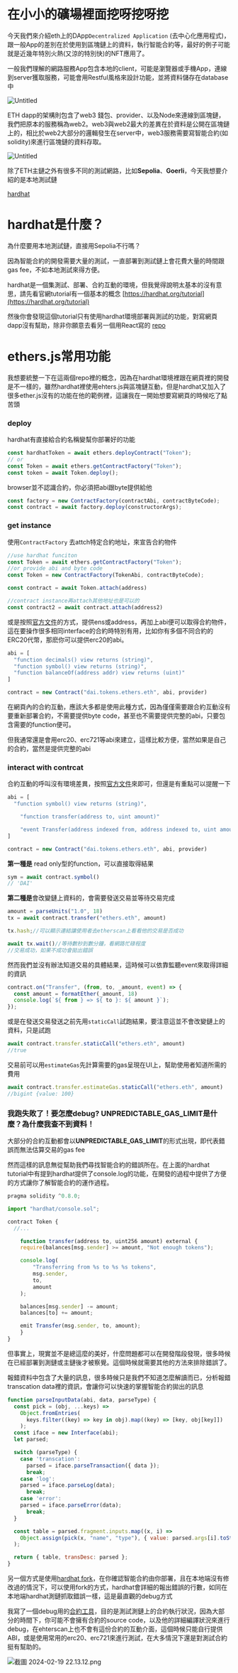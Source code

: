# 在小小的礦場裡面挖呀挖呀挖

今天我們來介紹eth上的DApp`Decentralized Application` (去中心化應用程式)，跟一般App的差別在於使用到區塊鏈上的資料，執行智能合約等，最好的例子可能就是近幾年特別火熱(又涼的特別快)的NFT應用了。

一般我們理解的網路服務App包含本地的client，可能是瀏覽器或手機App，連線到server獲取服務，可能會用Restful風格來設計功能，並將資料儲存在database中

![Untitled](/hardhat/Untitled.png)

ETH dapp的架構則包含了web3 錢包、provider、以及Node來連線到區塊鏈，我們把原本的服務稱為web2。web3與web2最大的差異在於資料是公開在區塊鏈上的，相比於web2大部分的邏輯發生在server中，web3服務需要寫智能合約(如solidity)來進行區塊鏈的資料存取。

![Untitled](/hardhat/Untitled%201.png)

除了ETH主鏈之外有很多不同的測試網路，比如**Sepolia**、**Goerli**，今天我想要介紹的是本地測試鏈

[hardhat](https://hardhat.org/)

# hardhat是什麼？

為什麼要用本地測試鏈，直接用Sepolia不行嗎？

因為智能合約的開發需要大量的測試，一直部署到測試鏈上會花費大量的時間跟gas fee，不如本地測試來得方便。

hardhat是一個集測試、部署、合約互動的環境，但我覺得說明太基本的沒有意思，請先看官網tutorial有一個基本的概念 [https://hardhat.org/tutorial](https://hardhat.org/tutorial)

然後你會發現這個tutorial只有使用hardhat環境部署與測試的功能，對寫網頁dapp沒有幫助，除非你願意去看另一個用React寫的 [repo](https://hardhat.org/tutorial/boilerplate-project)

# ethers.js常用功能

我想要統整一下在這兩個repo裡的概念，因為在hardhat環境裡跟在網頁裡的開發是不一樣的，雖然hardhat裡使用ehters.js與區塊鏈互動，但是hardhat又加入了很多ether.js沒有的功能在他的範例裡，這讓我在一開始想要寫網頁的時候吃了點苦頭

### deploy

hardhat有直接給合約名稱變幫你部署好的功能

```javascript
const hardhatToken = await ethers.deployContract("Token");
// or
const Token = await ethers.getContractFactory("Token");
const token = await Token.deploy();
```

browser並不認識合約，你必須把abi跟byte提供給他

```javascript
const factory = new ContractFactory(contractAbi, contractByteCode);
const contract = await factory.deploy(constructorArgs);
```

### get instance

使用`ContractFactory` 去attch特定合約地址，來宣告合約物件

```javascript
//use hardhat funciton
const Token = await ethers.getContractFactory("Token");
//or provide abi and byte code
const Token = new ContractFactory(TokenAbi, contractByteCode);

const contract = await Token.attach(address)

//contract instance再attach其他地址也是可以的
const contract2 = await contract.attach(address2)
```

或是按照[官方文件](https://docs.ethers.org/v6/getting-started/#starting-contracts)的方式，提供ens或address，再加上abi便可以取得合約物件，這在要操作很多相同interface的合約時特別有用，比如你有多個不同合約的ERC20代幣，那麽你可以提供erc20的abi。

```javascript
abi = [
  "function decimals() view returns (string)",
  "function symbol() view returns (string)",
  "function balanceOf(address addr) view returns (uint)"
]

contract = new Contract("dai.tokens.ethers.eth", abi, provider)
```

在網頁內的合約互動，應該大多都是使用此種方式，因為僅僅需要跟合約互動沒有要重新部署合約，不需要提供byte code，甚至也不需要提供完整的abi，只要包含需要的function便可。

但我通常還是會用erc20、erc721等abi來建立，這樣比較方便，當然如果是自己的合約，當然是提供完整的abi

### interact with contrcat

合約互動的呼叫沒有環境差異，按照[官方文件](https://docs.ethers.org/v6/getting-started/#starting-contracts)來即可，但還是有重點可以提醒一下

```javascript
abi = [
  "function symbol() view returns (string)",

	"function transfer(address to, uint amount)"

	"event Transfer(address indexed from, address indexed to, uint amount)"
]

contract = new Contract("dai.tokens.ethers.eth", abi, provider)
```

**第一種是** read only型的function，可以直接取得結果

```javascript
sym = await contract.symbol()
// 'DAI'
```

**第二種是**會改變鏈上資料的，會需要發送交易並等待交易完成

```javascript
amount = parseUnits("1.0", 18)
tx = await contract.transfer("ethers.eth", amount)

tx.hash;//可以顯示連結讓使用者去etherscan上看看他的交易是否成功

await tx.wait()//等待數秒到數分鐘，看網路忙碌程度
//交易成功，如果不成功會拋出錯誤
```

然而我們並沒有辦法知道交易的具體結果，這時候可以依靠監聽event來取得詳細的資訊

```javascript
contract.on("Transfer", (from, to, _amount, event) => {
  const amount = formatEther(_amount, 18)
  console.log(`${ from } => ${ to }: ${ amount }`);
});
```

或是在發送交易發送之前先用`staticCall`試跑結果，要注意這並不會改變鏈上的資料，只是試跑

```javascript
await contract.transfer.staticCall("ethers.eth", amount)
//true
```

交易前可以用`estimateGas`先計算需要的gas呈現在UI上，幫助使用者知道所需的費用

```javascript
await contract.transfer.estimateGas.staticCall("ethers.eth", amount)
//bigint {value: 100}
```

### 我跑失敗了！要怎麼debug? UNPREDICTABLE_GAS_LIMIT是什麼？為什麼我查不到資料！

大部分的合約互動都會以**UNPREDICTABLE_GAS_LIMIT**的形式出現，即代表錯誤而無法估算交易的gas fee

然而這樣的訊息無從幫助我們尋找智能合約的錯誤所在。在上面的hardhat tutorial中有提到hardhat提供了console.log的功能，在開發的過程中提供了方便的方式讓你了解智能合約的運作過程。

```javascript
pragma solidity ^0.8.0;

import "hardhat/console.sol";

contract Token {
  //...

	function transfer(address to, uint256 amount) external {
    require(balances[msg.sender] >= amount, "Not enough tokens");

    console.log(
        "Transferring from %s to %s %s tokens",
        msg.sender,
        to,
        amount
    );

    balances[msg.sender] -= amount;
    balances[to] += amount;

    emit Transfer(msg.sender, to, amount);
	}
}
```

但事實上，現實並不是總這麼的美好，什麼問題都可以在開發階段發現，很多時候在已經部署到測鏈或主鏈後才被察覺。這個時候就需要其他的方法來排除錯誤了。

報錯資料中包含了大量的訊息，很多時候只是我們不知道怎麼解讀而已，分析報錯transcation data裡的資訊，會讓你可以快速的掌握智能合約拋出的訊息

```javascript
function parseInputData(abi, data, parseType) {
  const pick = (obj, ...keys) =>
    Object.fromEntries(
      keys.filter((key) => key in obj).map((key) => [key, obj[key]])
    );
  const iface = new Interface(abi);
  let parsed;

  switch (parseType) {
    case 'transcation':
      parsed = iface.parseTransaction({ data });
      break;
    case 'log':
    parsed = iface.parseLog(data);
      break;
    case 'error':
    parsed = iface.parseError(data);
      break;
  }

  const table = parsed.fragment.inputs.map((x, i) =>
    Object.assign(pick(x, "name", "type"), { value: parsed.args[i].toString() })
  );

  return { table, transDesc: parsed };
}
```

另一個方式是使用[hardhat fork](https://hardhat.org/hardhat-network/docs/guides/forking-other-networks#mainnet-forking)，在你確認智能合約由你部署，且在本地端沒有修改過的情況下，可以使用fork的方式，hardhat會詳細的報出錯誤的行數，如同在本地端hardhat測鏈抓取錯誤一樣，這是最直觀的debug方式

我寫了一個debug用的[合約工具](https://hilarious-frangollo-480014.netlify.app/)，目的是測試測鏈上的合約執行狀況，因為大部分的時間下，你可能不會擁有合約的source code，以及他的詳細編譯狀況來進行debug，在ehterscan上也不會有這份合約的互動介面，這個時候只能自行提供ABI，或是使用常用的erc20、erc721來進行測試，在大多情況下還是對測試合約挺有幫助的。

![截圖 2024-02-19 22.13.12.png](/hardhat/%25E6%2588%25AA%25E5%259C%2596_2024-02-19_22.13.12.png)
